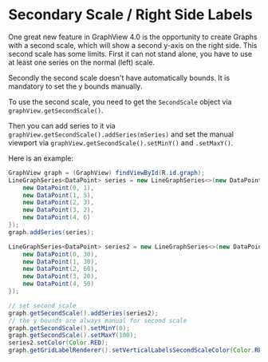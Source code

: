 # Secondary Scale / Right Side Labels

One great new feature in GraphView 4.0 is the opportunity to create Graphs with a second scale, which will show a second y-axis on the right side.
This second scale has some limits. First it can not stand alone, you have to use at least one series on the normal (left) scale.

Secondly the second scale doesn't have automatically bounds. It is mandatory to set the y bounds manually.

To use the second scale, you need to get the `SecondScale` object via `graphView.getSecondScale()`.

Then you can add series to it via `graphView.getSecondScale().addSeries(mSeries)`
and set the manual viewport via `graphView.getSecondScale().setMinY()` and `.setMaxY()`.

Here is an example:

```java
GraphView graph = (GraphView) findViewById(R.id.graph);
LineGraphSeries<DataPoint> series = new LineGraphSeries<>(new DataPoint[] {
    new DataPoint(0, 1),
    new DataPoint(1, 5),
    new DataPoint(2, 3),
    new DataPoint(3, 2),
    new DataPoint(4, 6)
});
graph.addSeries(series);

LineGraphSeries<DataPoint> series2 = new LineGraphSeries<>(new DataPoint[] {
    new DataPoint(0, 30),
    new DataPoint(1, 30),
    new DataPoint(2, 60),
    new DataPoint(3, 20),
    new DataPoint(4, 50)
});

// set second scale
graph.getSecondScale().addSeries(series2);
// the y bounds are always manual for second scale
graph.getSecondScale().setMinY(0);
graph.getSecondScale().setMaxY(100);
series2.setColor(Color.RED);
graph.getGridLabelRenderer().setVerticalLabelsSecondScaleColor(Color.RED);
```